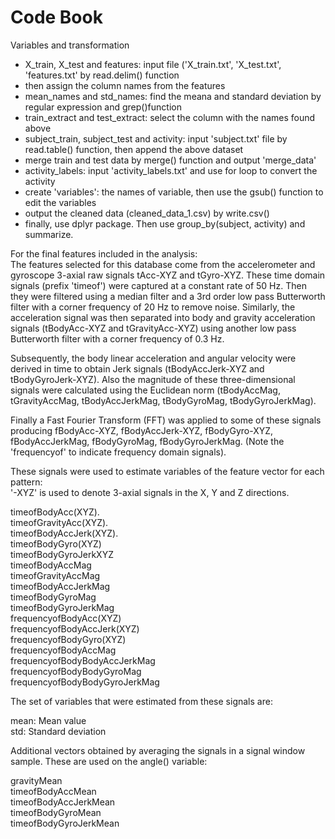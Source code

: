 # Code Book   
Variables and transformation
- X_train, X_test and features: input file ('X_train.txt', 'X_test.txt', 'features.txt' by read.delim() function
- then assign the column names from the features
- mean_names and std_names: find the meana and standard deviation by regular expression and grep()function
- train_extract and test_extract: select the column with the names found above
- subject_train, subject_test and activity: input 'subject.txt' file by read.table() function, then append the above dataset
- merge train and test data by merge() function and output 'merge_data'
- activity_labels: input 'activity_labels.txt' and use for loop to convert the activity 
- create 'variables': the names of variable, then use the gsub() function to edit the variables
- output the cleaned data (cleaned_data_1.csv) by write.csv()
- finally, use dplyr package. Then use group_by(subject, activity) and summarize.

For the final features included in the analysis:  
The features selected for this database come from the accelerometer and gyroscope 3-axial raw signals tAcc-XYZ and tGyro-XYZ. These time domain signals (prefix 'timeof') were captured at a constant rate of 50 Hz. Then they were filtered using a median filter and a 3rd order low pass Butterworth filter with a corner frequency of 20 Hz to remove noise. Similarly, the acceleration signal was then separated into body and gravity acceleration signals (tBodyAcc-XYZ and tGravityAcc-XYZ) using another low pass Butterworth filter with a corner frequency of 0.3 Hz. 

Subsequently, the body linear acceleration and angular velocity were derived in time to obtain Jerk signals (tBodyAccJerk-XYZ and tBodyGyroJerk-XYZ). Also the magnitude of these three-dimensional signals were calculated using the Euclidean norm (tBodyAccMag, tGravityAccMag, tBodyAccJerkMag, tBodyGyroMag, tBodyGyroJerkMag). 

Finally a Fast Fourier Transform (FFT) was applied to some of these signals producing fBodyAcc-XYZ, fBodyAccJerk-XYZ, fBodyGyro-XYZ, fBodyAccJerkMag, fBodyGyroMag, fBodyGyroJerkMag. (Note the 'frequencyof' to indicate frequency domain signals). 

These signals were used to estimate variables of the feature vector for each pattern:  
'-XYZ' is used to denote 3-axial signals in the X, Y and Z directions.

timeofBodyAcc(XYZ).  
timeofGravityAcc(XYZ).  
timeofBodyAccJerk(XYZ).  
timeofBodyGyro(XYZ)               
timeofBodyGyroJerkXYZ   
timeofBodyAccMag    
timeofGravityAccMag   
timeofBodyAccJerkMag    
timeofBodyGyroMag   
timeofBodyGyroJerkMag            
frequencyofBodyAcc(XYZ)   
frequencyofBodyAccJerk(XYZ)    
frequencyofBodyGyro(XYZ)    
frequencyofBodyAccMag             
frequencyofBodyBodyAccJerkMag   
frequencyofBodyBodyGyroMag    
frequencyofBodyBodyGyroJerkMag    

The set of variables that were estimated from these signals are:  

mean: Mean value  
std: Standard deviation   

Additional vectors obtained by averaging the signals in a signal window sample. These are used on the angle() variable:   

gravityMean   
timeofBodyAccMean   
timeofBodyAccJerkMean   
timeofBodyGyroMean    
timeofBodyGyroJerkMean  
